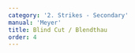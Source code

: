 ```yaml
---
category: '2. Strikes - Secondary'
manual: 'Meyer'
title: Blind Cut / Blendthau
order: 4
---
```


<link rel="import" href="/bower_components/polymer/polymer.html">
<link rel="import" href="shared-styles.html">

<dom-module id="{{ page.url | split:'/' | last | remove: '.html' }}-element">
  <template>
    <style include="shared-styles">
      :host {
        display: block;

        padding: 10px;
      }
    </style>

    <div class="card">
      <h1>{{ page.title }}</h1>
      <blockquote><p>Bind your opponent from your right on his sword; in the bind, wind through below with your hilt or haft toward [your] left side. When your opponent tries to slip after the winding, then nimbly flick the foible, that is the point, at his head from your right at his left with crossed hands. Quickly wind back through, or wrench to your left side with the short edge; thus you have executed the Blind Cut. This Blind Cut is done in many ways; there will be more about it in the section on devices.</p></blockquote>

    </div>
  </template>

  <script>
    Polymer({
      is: '{{ page.url | split:'/' | last | remove: '.html' }}-element',
    });
  </script>
</dom-module>